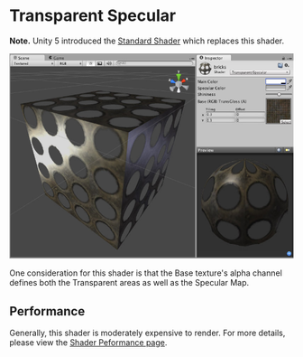Transparent Specular
====================

**Note.** Unity 5 introduced the [Standard Shader](shader-StandardShader) which replaces this shader.

![](../uploads/Shaders/Shader-TransSpec.jpg) 

One consideration for this shader is that the Base texture's alpha channel defines both the Transparent areas as well as the Specular Map.

<!-- include shader-TransFamilyImport -->

<!-- include shader-SpecularSubsetImport -->

Performance
-----------


Generally, this shader is moderately expensive to render. For more details, please view the [Shader Peformance page](shader-Performance).
